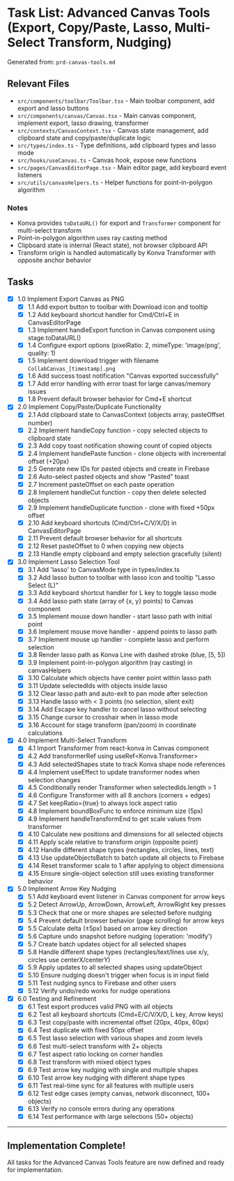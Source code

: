 # Task List: Advanced Canvas Tools (Export, Copy/Paste, Lasso, Multi-Select Transform, Nudging)

Generated from: `prd-canvas-tools.md`

## Relevant Files

- `src/components/toolbar/Toolbar.tsx` - Main toolbar component, add export and lasso buttons
- `src/components/canvas/Canvas.tsx` - Main canvas component, implement export, lasso drawing, transformer
- `src/contexts/CanvasContext.tsx` - Canvas state management, add clipboard state and copy/paste/duplicate logic
- `src/types/index.ts` - Type definitions, add clipboard types and lasso mode
- `src/hooks/useCanvas.ts` - Canvas hook, expose new functions
- `src/pages/CanvasEditorPage.tsx` - Main editor page, add keyboard event listeners
- `src/utils/canvasHelpers.ts` - Helper functions for point-in-polygon algorithm

### Notes

- Konva provides `toDataURL()` for export and `Transformer` component for multi-select transform
- Point-in-polygon algorithm uses ray casting method
- Clipboard state is internal (React state), not browser clipboard API
- Transform origin is handled automatically by Konva Transformer with opposite anchor behavior

## Tasks

- [x] 1.0 Implement Export Canvas as PNG
  - [x] 1.1 Add export button to toolbar with Download icon and tooltip
  - [x] 1.2 Add keyboard shortcut handler for Cmd/Ctrl+E in CanvasEditorPage
  - [x] 1.3 Implement handleExport function in Canvas component using stage.toDataURL()
  - [x] 1.4 Configure export options (pixelRatio: 2, mimeType: 'image/png', quality: 1)
  - [x] 1.5 Implement download trigger with filename `CollabCanvas_[timestamp].png`
  - [x] 1.6 Add success toast notification "Canvas exported successfully"
  - [x] 1.7 Add error handling with error toast for large canvas/memory issues
  - [x] 1.8 Prevent default browser behavior for Cmd+E shortcut

- [x] 2.0 Implement Copy/Paste/Duplicate Functionality
  - [x] 2.1 Add clipboard state to CanvasContext (objects array, pasteOffset number)
  - [x] 2.2 Implement handleCopy function - copy selected objects to clipboard state
  - [x] 2.3 Add copy toast notification showing count of copied objects
  - [x] 2.4 Implement handlePaste function - clone objects with incremental offset (+20px)
  - [x] 2.5 Generate new IDs for pasted objects and create in Firebase
  - [x] 2.6 Auto-select pasted objects and show "Pasted" toast
  - [x] 2.7 Increment pasteOffset on each paste operation
  - [x] 2.8 Implement handleCut function - copy then delete selected objects
  - [x] 2.9 Implement handleDuplicate function - clone with fixed +50px offset
  - [x] 2.10 Add keyboard shortcuts (Cmd/Ctrl+C/V/X/D) in CanvasEditorPage
  - [x] 2.11 Prevent default browser behavior for all shortcuts
  - [x] 2.12 Reset pasteOffset to 0 when copying new objects
  - [x] 2.13 Handle empty clipboard and empty selection gracefully (silent)

- [x] 3.0 Implement Lasso Selection Tool
  - [x] 3.1 Add 'lasso' to CanvasMode type in types/index.ts
  - [x] 3.2 Add lasso button to toolbar with lasso icon and tooltip "Lasso Select (L)"
  - [x] 3.3 Add keyboard shortcut handler for L key to toggle lasso mode
  - [x] 3.4 Add lasso path state (array of {x, y} points) to Canvas component
  - [x] 3.5 Implement mouse down handler - start lasso path with initial point
  - [x] 3.6 Implement mouse move handler - append points to lasso path
  - [x] 3.7 Implement mouse up handler - complete lasso and perform selection
  - [x] 3.8 Render lasso path as Konva Line with dashed stroke (blue, [5, 5])
  - [x] 3.9 Implement point-in-polygon algorithm (ray casting) in canvasHelpers
  - [x] 3.10 Calculate which objects have center point within lasso path
  - [x] 3.11 Update selectedIds with objects inside lasso
  - [x] 3.12 Clear lasso path and auto-exit to pan mode after selection
  - [x] 3.13 Handle lasso with < 3 points (no selection, silent exit)
  - [x] 3.14 Add Escape key handler to cancel lasso without selecting
  - [x] 3.15 Change cursor to crosshair when in lasso mode
  - [x] 3.16 Account for stage transform (pan/zoom) in coordinate calculations

- [x] 4.0 Implement Multi-Select Transform
  - [x] 4.1 Import Transformer from react-konva in Canvas component
  - [x] 4.2 Add transformerRef using useRef<Konva.Transformer>
  - [x] 4.3 Add selectedShapes state to track Konva shape node references
  - [x] 4.4 Implement useEffect to update transformer nodes when selection changes
  - [x] 4.5 Conditionally render Transformer when selectedIds.length > 1
  - [x] 4.6 Configure Transformer with all 8 anchors (corners + edges)
  - [x] 4.7 Set keepRatio={true} to always lock aspect ratio
  - [x] 4.8 Implement boundBoxFunc to enforce minimum size (5px)
  - [x] 4.9 Implement handleTransformEnd to get scale values from transformer
  - [x] 4.10 Calculate new positions and dimensions for all selected objects
  - [x] 4.11 Apply scale relative to transform origin (opposite point)
  - [x] 4.12 Handle different shape types (rectangles, circles, lines, text)
  - [x] 4.13 Use updateObjectsBatch to batch update all objects to Firebase
  - [x] 4.14 Reset transformer scale to 1 after applying to object dimensions
  - [x] 4.15 Ensure single-object selection still uses existing transformer behavior

- [x] 5.0 Implement Arrow Key Nudging
  - [x] 5.1 Add keyboard event listener in Canvas component for arrow keys
  - [x] 5.2 Detect ArrowUp, ArrowDown, ArrowLeft, ArrowRight key presses
  - [x] 5.3 Check that one or more shapes are selected before nudging
  - [x] 5.4 Prevent default browser behavior (page scrolling) for arrow keys
  - [x] 5.5 Calculate delta (±5px) based on arrow key direction
  - [x] 5.6 Capture undo snapshot before nudging (operation: 'modify')
  - [x] 5.7 Create batch updates object for all selected shapes
  - [x] 5.8 Handle different shape types (rectangles/text/lines use x/y, circles use centerX/centerY)
  - [x] 5.9 Apply updates to all selected shapes using updateObject
  - [x] 5.10 Ensure nudging doesn't trigger when focus is in input field
  - [x] 5.11 Test nudging syncs to Firebase and other users
  - [x] 5.12 Verify undo/redo works for nudge operations

- [x] 6.0 Testing and Refinement
  - [x] 6.1 Test export produces valid PNG with all objects
  - [x] 6.2 Test all keyboard shortcuts (Cmd+E/C/V/X/D, L key, Arrow keys)
  - [x] 6.3 Test copy/paste with incremental offset (20px, 40px, 60px)
  - [x] 6.4 Test duplicate with fixed 50px offset
  - [x] 6.5 Test lasso selection with various shapes and zoom levels
  - [x] 6.6 Test multi-select transform with 2+ objects
  - [x] 6.7 Test aspect ratio locking on corner handles
  - [x] 6.8 Test transform with mixed object types
  - [x] 6.9 Test arrow key nudging with single and multiple shapes
  - [x] 6.10 Test arrow key nudging with different shape types
  - [x] 6.11 Test real-time sync for all features with multiple users
  - [x] 6.12 Test edge cases (empty canvas, network disconnect, 100+ objects)
  - [x] 6.13 Verify no console errors during any operations
  - [x] 6.14 Test performance with large selections (50+ objects)

---

## Implementation Complete!

All tasks for the Advanced Canvas Tools feature are now defined and ready for implementation.

